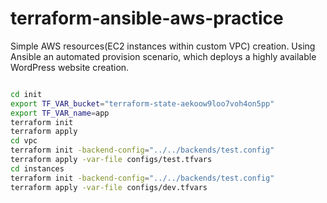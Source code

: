 # terraform-ansible-aws-practice
Simple AWS resources(EC2 instances within custom VPC) creation. Using Ansible an automated provision scenario, which deploys a highly available WordPress website creation.

```bash

cd init
export TF_VAR_bucket="terraform-state-aekoow9loo7voh4on5pp"
export TF_VAR_name=app
terraform init
terraform apply
cd vpc
terraform init -backend-config="../../backends/test.config"
terraform apply -var-file configs/test.tfvars
cd instances
terraform init -backend-config="../../backends/test.config"
terraform apply -var-file configs/dev.tfvars
```
